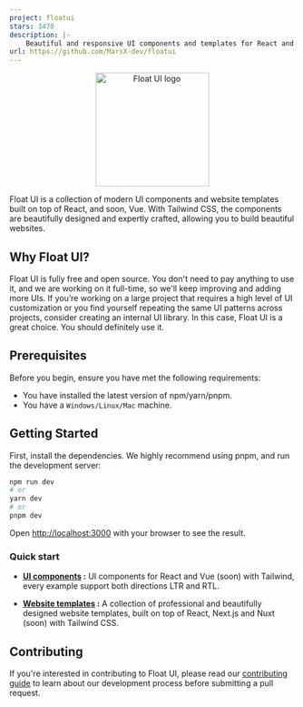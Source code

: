 ```yaml
---
project: floatui
stars: 3470
description: |-
    Beautiful and responsive UI components and templates for React and Vue (soon) with Tailwind CSS.
url: https://github.com/MarsX-dev/floatui
---
```


<p align="center">
  <a href="https://floatui.com/" rel="noopener" target="_blank"><img width="200" src="public/logo.svg" alt="Float UI logo"></a>
</p>

Float UI is a collection of modern UI components and website templates built on top of React, and soon, Vue. With Tailwind CSS, the components are beautifully designed and expertly crafted, allowing you to build beautiful websites.

## Why Float UI?

Float UI is fully free and open source. You don't need to pay anything to use it, and we are working on it full-time, so we'll keep improving and adding more UIs. If you’re working on a large project that requires a high level of UI customization or you find yourself repeating the same UI patterns across projects, consider creating an internal UI library. In this case, Float UI is a great choice. You should definitely use it.

## Prerequisites

Before you begin, ensure you have met the following requirements:

* You have installed the latest version of npm/yarn/pnpm.
* You have a `Windows/Linux/Mac` machine.

## Getting Started

First, install the dependencies. We highly recommend using pnpm, and run the development server:

```bash
npm run dev
# or
yarn dev
# or
pnpm dev
```

Open [http://localhost:3000](http://localhost:3000) with your browser to see the result.

### Quick start

- <strong>[UI components](https://floatui.com/components) :</strong> UI components for React and Vue (soon) with Tailwind, every example support both directions LTR and RTL.

- <strong>[Website templates](https://floatui.com/templates) :</strong> A collection of professional and beautifully designed website templates, built on top of React, Next.js and Nuxt (soon) with Tailwind CSS.

## Contributing

If you're interested in contributing to Float UI, please read our [contributing guide](https://github.com/MarsX-dev/floatui/blob/main/CONTRIBUTING.md) to learn about our development process before submitting a pull request.

